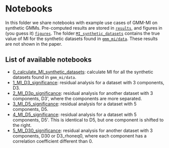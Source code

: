 # Notebooks

In this folder we share notebooks with example use cases of GMM-MI on synthetic GMMs. Pre-computed results are stored in [`results`](https://github.com/dpiras/GMM-MI/tree/main/notebooks/synthetic_GMMs/results), and figures in (you guess it) [`figures`](https://github.com/dpiras/GMM-MI/tree/main/notebooks/synthetic_GMMs/figures). The folder [`MI_synthetic_datasets`](https://github.com/dpiras/GMM-MI/tree/main/notebooks/synthetic_GMMs/MI_synthetic_datasets) contains the true value of MI for the synthetic datasets found in [`gmm_mi/data`](https://github.com/dpiras/GMM-MI/tree/main/gmm_mi/data). These results are not shown in the paper.

## List of available notebooks

- [0_calculate_MI_synthetic_datasets](https://github.com/dpiras/GMM-MI/blob/main/notebooks/synthetic_GMMs/0_calculate_MI_synthetic_datasets.ipynb): calculate MI for all the synthetic datasets found in `gmm_mi/data`.
- [1_MI_D3_significance](https://github.com/dpiras/GMM-MI/blob/main/notebooks/synthetic_GMMs/1_MI_D3_significance.ipynb): residual analysis for a dataset with 3 components, D3.
- [2_MI_D3p_significance](https://github.com/dpiras/GMM-MI/blob/main/notebooks/synthetic_GMMs/2_MI_D3p_significance.ipynb): residual analysis for another dataset with 3 components, D3', where the components are more separated.
- [3_MI_D5_significance](https://github.com/dpiras/GMM-MI/blob/main/notebooks/synthetic_GMMs/3_MI_D5_significance.ipynb): residual analysis for a dataset with 5 components, D5.
- [4_MI_D5_significance](https://github.com/dpiras/GMM-MI/blob/main/notebooks/synthetic_GMMs/4_MI_D5p_significance.ipynb): residual analysis for a dataset with 5 components, D5'. This is identical to D5, but one component is shifted to the right.
- [5_MI_D30_significance](https://github.com/dpiras/GMM-MI/blob/main/notebooks/synthetic_GMMs/5_MI_D30_significance.ipynb): residual analysis for another dataset with 3 components, D30 or D3_rhoneq0, where each component has a correlation coefficient different than 0.

